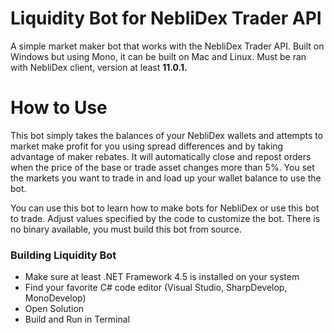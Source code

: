 # Liquidity Bot for NebliDex Trader API
A simple market maker bot that works with the NebliDex Trader API. Built on Windows but using Mono, it can be built on Mac and Linux. Must be ran with NebliDex client, version at least **11.0.1.**

# How to Use
This bot simply takes the balances of your NebliDex wallets and attempts to market make profit for you using spread differences and by taking advantage of maker rebates. It will automatically close and repost orders when the price of the base or trade asset changes more than 5%. You set the markets you want to trade in and load up your wallet balance to use the bot.

You can use this bot to learn how to make bots for NebliDex or use this bot to trade. Adjust values specified by the code to customize the bot. There is no binary available, you must build this bot from source.

### Building Liquidity Bot
* Make sure at least .NET Framework 4.5 is installed on your system
* Find your favorite C# code editor (Visual Studio, SharpDevelop, MonoDevelop)
* Open Solution
* Build and Run in Terminal

